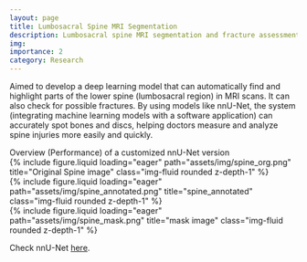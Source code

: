```yaml
---
layout: page
title: Lumbosacral Spine MRI Segmentation
description: Lumbosacral spine MRI segmentation and fracture assessment.
img:
importance: 2
category: Research
---
```


Aimed to develop a deep learning model that can automatically find and highlight parts of the lower spine (lumbosacral region) in MRI scans. It can also check for possible fractures. By using models like nnU-Net, the system (integrating machine learning models with a software application) can accurately spot bones and discs, helping doctors measure and analyze spine injuries more easily and quickly.

<div class="caption">
            Overview (Performance) of a customized nnU-Net version
</div>

<div class="row">
    <div class="col-sm mt-3 mt-md-0">
        {% include figure.liquid loading="eager" path="assets/img/spine_org.png" title="Original Spine image" class="img-fluid rounded z-depth-1" %}
    </div>
    <div class="col-sm mt-3 mt-md-0">
        {% include figure.liquid loading="eager" path="assets/img/spine_annotated.png" title="spine_annotated" class="img-fluid rounded z-depth-1" %}
    </div>
    <div class="col-sm mt-3 mt-md-0">
        {% include figure.liquid loading="eager" path="assets/img/spine_mask.png" title="mask image" class="img-fluid rounded z-depth-1" %}
    </div>
</div>


Check nnU-Net <a href="https://github.com/MIC-DKFZ/nnUNet">here</a>.
